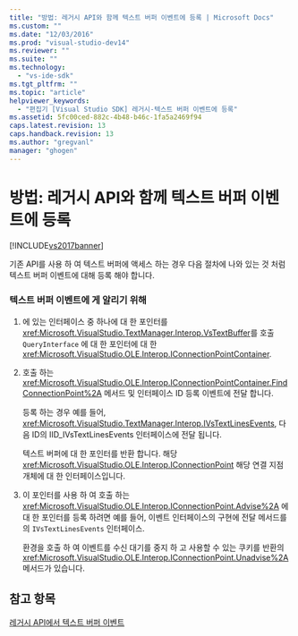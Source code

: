 ```yaml
---
title: "방법: 레거시 API와 함께 텍스트 버퍼 이벤트에 등록 | Microsoft Docs"
ms.custom: ""
ms.date: "12/03/2016"
ms.prod: "visual-studio-dev14"
ms.reviewer: ""
ms.suite: ""
ms.technology: 
  - "vs-ide-sdk"
ms.tgt_pltfrm: ""
ms.topic: "article"
helpviewer_keywords: 
  - "편집기 [Visual Studio SDK] 레거시-텍스트 버퍼 이벤트에 등록"
ms.assetid: 5fc00ced-882c-4b48-b46c-1fa5a2469f94
caps.latest.revision: 13
caps.handback.revision: 13
ms.author: "gregvanl"
manager: "ghogen"
---
```

# 방법: 레거시 API와 함께 텍스트 버퍼 이벤트에 등록
[!INCLUDE[vs2017banner](../code-quality/includes/vs2017banner.md)]

기존 API를 사용 하 여 텍스트 버퍼에 액세스 하는 경우 다음 절차에 나와 있는 것 처럼 텍스트 버퍼 이벤트에 대해 등록 해야 합니다.  
  
### 텍스트 버퍼 이벤트에 게 알리기 위해  
  
1.  에 있는 인터페이스 중 하나에 대 한 포인터를 <xref:Microsoft.VisualStudio.TextManager.Interop.VsTextBuffer>를 호출 `QueryInterface` 에 대 한 포인터에 대 한 <xref:Microsoft.VisualStudio.OLE.Interop.IConnectionPointContainer>.  
  
2.  호출 하는 <xref:Microsoft.VisualStudio.OLE.Interop.IConnectionPointContainer.FindConnectionPoint%2A> 메서드 및 인터페이스 ID 등록 이벤트에 전달 합니다.  
  
     등록 하는 경우 예를 들어, <xref:Microsoft.VisualStudio.TextManager.Interop.IVsTextLinesEvents>, 다음 ID의 IID\_IVsTextLinesEvents 인터페이스에 전달 됩니다.  
  
     텍스트 버퍼에 대 한 포인터를 반환 합니다. 해당 <xref:Microsoft.VisualStudio.OLE.Interop.IConnectionPoint> 해당 연결 지점 개체에 대 한 인터페이스입니다.  
  
3.  이 포인터를 사용 하 여 호출 하는 <xref:Microsoft.VisualStudio.OLE.Interop.IConnectionPoint.Advise%2A> 에 대 한 포인터를 등록 하려면 예를 들어, 이벤트 인터페이스의 구현에 전달 메서드를의 `IVsTextLinesEvents` 인터페이스.  
  
     환경을 호출 하 여 이벤트를 수신 대기를 중지 하 고 사용할 수 있는 쿠키를 반환의 <xref:Microsoft.VisualStudio.OLE.Interop.IConnectionPoint.Unadvise%2A> 메서드가 있습니다.  
  
## 참고 항목  
 [레거시 API에서 텍스트 버퍼 이벤트](../extensibility/text-buffer-events-in-the-legacy-api.md)